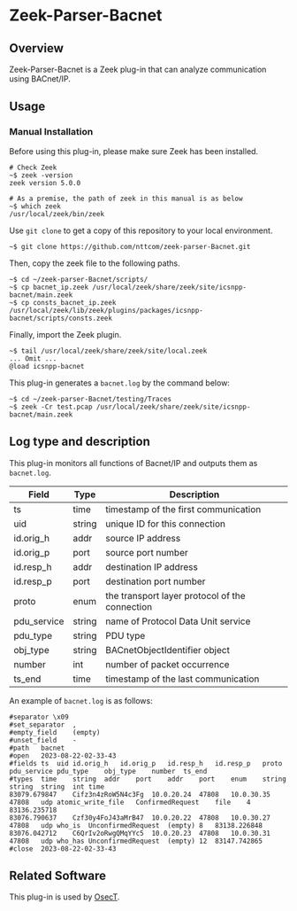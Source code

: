 # Zeek-Parser-Bacnet

## Overview

Zeek-Parser-Bacnet is a Zeek plug-in that can analyze communication using BACnet/IP.

## Usage

### Manual Installation

Before using this plug-in, please make sure Zeek has been installed.

````
# Check Zeek
~$ zeek -version
zeek version 5.0.0

# As a premise, the path of zeek in this manual is as below
~$ which zeek
/usr/local/zeek/bin/zeek
````

Use `git clone` to get a copy of this repository to your local environment.
```
~$ git clone https://github.com/nttcom/zeek-parser-Bacnet.git
```

Then, copy the zeek file to the following paths.
```
~$ cd ~/zeek-parser-Bacnet/scripts/
~$ cp bacnet_ip.zeek /usr/local/zeek/share/zeek/site/icsnpp-bacnet/main.zeek
~$ cp consts_bacnet_ip.zeek /usr/local/zeek/lib/zeek/plugins/packages/icsnpp-bacnet/scripts/consts.zeek
```

Finally, import the Zeek plugin.
```
~$ tail /usr/local/zeek/share/zeek/site/local.zeek
... Omit ...
@load icsnpp-bacnet
```

This plug-in generates a `bacnet.log` by the command below:
```
~$ cd ~/zeek-parser-Bacnet/testing/Traces
~$ zeek -Cr test.pcap /usr/local/zeek/share/zeek/site/icsnpp-bacnet/main.zeek
```

## Log type and description
This plug-in monitors all functions of Bacnet/IP and outputs them as `bacnet.log`.

| Field | Type | Description |
| --- | --- | --- |
| ts | time | timestamp of the first communication |
| uid | string | unique ID for this connection |
| id.orig_h | addr | source IP address |
| id.orig_p | port | source port number |
| id.resp_h | addr | destination IP address  |
| id.resp_p | port | destination port number   |
| proto | enum | the transport layer protocol of the connection |
| pdu_service | string | name of Protocol Data Unit service |
| pdu_type | string | PDU type |
| obj_type | string | BACnetObjectIdentifier object |
| number | int | number of packet occurrence |
| ts_end | time | timestamp of the last communication |

An example of `bacnet.log` is as follows:
```
#separator \x09
#set_separator	,
#empty_field	(empty)
#unset_field	-
#path	bacnet
#open	2023-08-22-02-33-43
#fields	ts	uid	id.orig_h	id.orig_p	id.resp_h	id.resp_p	proto	pdu_service	pdu_type	obj_type	number	ts_end
#types	time	string	addr	port	addr	port	enum	string	string	string	int	time
83079.679847	Cifz3n4zRoW5N4c3Fg	10.0.20.24	47808	10.0.30.35	47808	udp	atomic_write_file	ConfirmedRequest	file	4	83136.235718
83076.790637	Czf30y4FoJ43aMrB47	10.0.20.22	47808	10.0.30.27	47808	udp	who_is	UnconfirmedRequest	(empty)	8	83138.226848
83076.042712	C6QrIv2oRwgQMqYYc5	10.0.20.23	47808	10.0.30.31	47808	udp	who_has	UnconfirmedRequest	(empty)	12	83147.742865
#close	2023-08-22-02-33-43
```

## Related Software

This plug-in is used by [OsecT](https://github.com/nttcom/OsecT).

